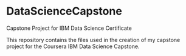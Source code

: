 # DataScienceCapstone
Capstone Project for IBM Data Science Certificate 

This repository contains the files used in the creation of my capstone project for the Coursera IBM Data Science Capstone. 

